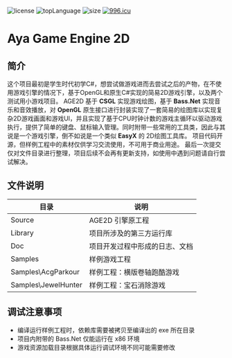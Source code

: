 ![license](https://img.shields.io/github/license/ls9512/AyaGameEngine2D)
![topLanguage](https://img.shields.io/github/languages/top/ls9512/AyaGameEngine2D)
![size](https://img.shields.io/github/languages/code-size/ls9512/AyaGameEngine2D)
[![996.icu](https://img.shields.io/badge/link-996.icu-red.svg)](https://996.icu)

# Aya Game Engine 2D
## 简介
这个项目最初是学生时代初学C#，想尝试做游戏进而去尝试之后的产物，在不使用游戏引擎的情况下，基于OpenGL和原生C#实现的简易2D游戏引擎，以及两个测试用小游戏项目。
AGE2D 基于 **CSGL** 实现游戏绘图，基于 **Bass.Net** 实现音乐和音效播放，对 **OpenGL** 原生接口进行封装实现了一套简易的绘图库以实现复杂2D游戏画面和游戏UI，并且实现了基于CPU时钟计数的游戏主循环以驱动游戏执行，提供了简单的键盘、鼠标输入管理。同时附带一些常用的工具类，因此与其说是一个游戏引擎，倒不如说是一个类似 **EasyX** 的 2D绘图工具库。
项目代码开源，但样例工程中的素材仅供学习交流使用，不可用于商业用途。
最后一次提交仅对文件目录进行整理，项目后续不会再有更新支持，如使用中遇到问题请自行尝试解决。

## 文件说明
|目录|说明|
|-|-|
|Source|AGE2D 引擎原工程|
|Library|项目所涉及的第三方运行库|
|Doc|项目开发过程中形成的日志、文档|
|Samples|样例游戏工程|
|Samples\AcgParkour|样例工程：横版卷轴跑酷游戏|
|Samples\JewelHunter|样例工程：宝石消除游戏|


## 调试注意事项
* 编译运行样例工程时，依赖库需要被拷贝至编译出的 exe 所在目录
* 项目内附带的 Bass.Net 仅能运行在 x86 环境 
* 游戏资源加载目录根据具体运行调试环境不同可能需要修改